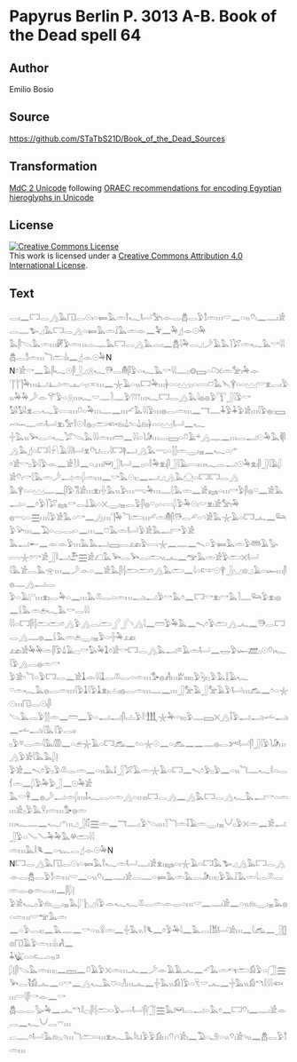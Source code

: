 # Papyrus  Berlin P. 3013 A-B. Book of the Dead spell 64

## Author 

Emilio Bosio

## Source 

https://github.com/STaTbS21D/Book_of_the_Dead_Sources

## Transformation 

[MdC 2 Unicode](https://statbs21d.github.io/mdc2unicode.html) following [ORAEC recommendations for encoding Egyptian hieroglyphs in Unicode](https://github.com/oraec/recommendations-encoding-hieroglyphs)

## License 

<a rel="license" href="http://creativecommons.org/licenses/by/4.0/"><img alt="Creative Commons License" style="border-width:0" src="https://i.creativecommons.org/l/by/4.0/88x31.png" /></a><br />This work is licensed under a <a rel="license" href="http://creativecommons.org/licenses/by/4.0/">Creative Commons Attribution 4.0 International License</a>.

## Text 

<hiero>𓂋𓏤𓈖𓉐𓂋𓂻𓅓𓉔𓂋𓇳𓏤𓏏𓍃𓅓𓏛𓍙𓆑𓂡𓅡𓏤𓁹𓂋𓆣𓂋𓅱𓀾𓏛𓏥𓎟𓈖𓏏𓏭𓄣𓏤𓈖𓊃𓏤𓀀𓂋𓊃𓅧𓈎𓅓𓉐𓂋𓂻𓏏𓍃𓅓𓏛𓄙𓅓𓏛𓁹𓈖𓅝𓈖𓅆𓊨𓁹𓇳𓅆<br>
𓅓𓋴𓌫𓅓𓏛𓏥𓏞𓅱𓏛𓏥𓂋𓊃𓅓𓉐𓂋𓂻𓅓𓂋𓏤𓈖𓆣𓇋𓅆𓂋𓈎𓌳𓄿𓅓𓌙𓅯𓏛𓆑𓅓𓎡𓇋𓇋𓆣𓂋𓀾𓏛𓏥𓆓𓂧𓌃𓏤𓈖𓊨𓁹𓇳𓅆N<br>
N𓏌𓀀𓎡𓈖𓄿𓋴𓆑𓇳𓋴𓃀𓈎𓇶𓆑𓇥𓂋𓄟𓋴𓅱𓏏𓆑𓅓𓎡𓇋𓇋𓊃𓊪𓊗𓈙𓏏𓍔𓏴𓏛𓅡𓏤𓅆𓁹<br>
𓊹𓊹𓊹𓅆𓏥𓂞𓂞𓏛𓊵𓏏𓊪𓏒𓏥𓈖𓇼𓄿𓏏𓏭𓉐𓅆𓏥𓋀𓏏𓏏𓈉𓊪𓏏𓇯𓈞𓅓𓊦𓋁𓏏𓏏𓈉𓎟𓁷𓂋𓏤𓅱𓏭𓅆𓅆𓌳𓁹𓄝𓅱𓏏𓇶𓏥𓆑𓎟𓊃𓍘𓊃𓅱𓇲𓏥𓆑𓉐𓂋𓂻𓅓𓇋𓐍𓐍𓅱𓇰𓃀𓇋𓅱𓎡<br>
𓅄𓅄𓁷𓂋𓆑𓅱𓇯𓏥𓍔𓏏𓅆𓏥𓊃𓈖𓏥𓄔𓅓𓇋𓇋𓅱𓏥𓐍𓂋𓏛𓏥𓈖𓄓𓊃𓇓𓅱𓇓𓅱𓀀𓏥𓇋𓅱𓐍𓊪𓈙𓄗𓋭𓊃𓏛𓂡𓁷𓏤𓅡𓎛𓇳𓎛𓐍𓊪𓂧𓆟𓁶𓏤𓍑𓏌𓏏𓍑𓁶𓏤𓋀𓏏𓏏𓈉𓂡𓈖𓆑<br>
𓏶𓅓𓏭𓅨𓂋𓏏𓆑𓅯𓌫𓅓𓇋𓇋𓏛𓏥𓏠𓈖𓇋𓇋𓏏𓌙𓀏𓏥𓂋𓈙𓏏𓍔𓄿𓍬𓂻𓊃𓈖𓏥𓂋𓂝𓇳𓅆𓅓𓌞𓋴𓂻𓅓𓊨𓏏𓉐𓇋𓍯𓄿𓇋𓇋𓂡𓁷𓄣𓂓𓂋𓇋𓉐𓊢𓂝𓂻𓅓𓂸𓏏𓂭𓂭𓏛𓇾𓏤𓈇𓈖𓆑𓏏𓂐<br>
𓏌𓀀𓎡𓊪𓅱𓇋𓅱𓁹𓈖𓀀𓍘𓎛𓈖𓏏𓈒𓏥𓋞𓃀𓂡𓈖𓊪𓏏𓎛𓅆𓁷𓏤𓋴𓃀𓇋𓄿𓇯𓏥𓆑𓂋𓂝𓇳𓅆𓁷𓏤𓋴𓃀𓇋𓄿𓆄𓀀𓄣𓏤𓎡𓇛𓅓𓏛𓌳𓂝𓏛𓆄𓏛𓏥𓈖𓎡𓅓𓇳𓏤𓊪𓈖𓂝𓈎𓂻𓅓𓈌𓏏𓉐𓉐𓂋𓂻<br>
𓅓𓋁𓏏𓏏𓈉𓊃𓈖𓋴𓅱𓀢𓀀𓏥𓁷𓏤𓏶𓅓𓏭𓅱𓏥𓂺𓅆𓏥𓊃𓇛𓅓𓏛𓈖𓀀𓈐𓏏𓏥𓎡𓅱𓋴𓐍𓎺𓈖𓀀𓅓𓂝𓏏𓈖𓏌𓅱𓌙𓅯𓈐𓎡𓂋𓍑𓄿𓏏𓏴𓇾𓏤𓈇𓂋𓅱𓋴𓐍𓎺𓊪𓏏𓇯𓆄𓅱𓅆𓇳𓏤𓎟𓁷𓏤𓀀𓅡𓏤𓅆<br>
𓐍𓂸𓏏𓈗𓏥𓇋𓅱𓀀𓅓𓏏𓎡𓈖𓂻𓏥𓊹𓅆𓆓𓂧𓏥𓄔𓏛𓄟𓋴𓇥𓂋𓄔𓏏𓄹𓀀𓅓𓇼𓄿𓏏𓉐𓂜𓈖𓃛𓅱𓅪𓏥𓈖𓅐𓏏𓂋𓂋𓏤𓏏𓈖𓏥𓈖𓈞𓅓𓏛𓂡𓅱𓀀𓅓𓂝𓎡𓅱𓀀<br>
𓅓𓂝𓄡𓈖𓁹𓁹𓅱𓏥𓅓𓅓𓂝𓈙𓂋𓃭𓏤𓅱𓇯𓇼𓈖𓊃𓈖𓍇𓏏𓅱𓍃𓅓𓏛𓅱𓆷𓄿𓅭𓇯𓇼𓏌𓎡𓀀𓃀𓎛𓂝𓅤𓈗𓀀𓆎𓅓𓅨𓂋𓅨𓂋𓂧𓏭𓂜𓈖𓅠𓅓𓏛𓀀𓅱𓂧𓏴𓂡<br>
𓇋𓅓𓀀𓂋𓅓𓁿𓏥𓈖𓌳𓁹𓏏𓈖𓀀𓅓𓋴𓐪𓂧𓂧𓏌𓂻𓅓𓂧𓈖𓇋𓏏𓍸𓎱𓇳𓋁𓃀𓈋𓊖𓈎𓄿𓏏𓆱𓏥𓋴𓐍𓊃𓂻𓂝𓂋<br>
𓅱𓏏𓄿𓊋𓏥𓁷𓏤𓂋𓅆𓏏𓈖𓏥𓅓𓌨𓂋𓏏𓏛𓏥𓂝𓏤𓂝𓅱𓎡𓅓𓏌𓈖𓉐𓎡𓁷𓏤𓎡𓅓𓍘𓊃𓃛𓅱𓁷𓏤𓐍𓈖𓌰𓅓𓏛𓂉𓆑𓅓𓎡𓂋𓇋𓇋<br>
𓇋𓇋𓏏𓉐𓋴𓐪𓂧𓂧𓏌𓂻𓅱𓂻𓂋𓂧𓂾𓂾𓄹𓂻𓇋𓈖𓏠𓅱𓅆𓅓𓈖𓍇𓏌𓅱𓂧𓂻𓂜𓈖𓇥𓂋𓉐𓂋𓂻𓊃𓐍𓈖𓌰𓅓𓏛𓂉𓇾𓏤𓈇𓅱𓏏𓏶𓅆𓃭𓏤<br>
𓃭𓏤𓀀𓅆𓅆𓏛𓋴𓅱𓍑𓄿𓊌𓎡𓅃𓅆𓍞𓏌𓀀𓎡𓉐𓂋𓂻𓅓𓂝𓎼𓄿𓏛𓂡𓈖𓉿𓅱𓆱𓊏𓊪𓇳𓄣𓏤𓆑𓇋𓅱𓂻𓂋𓐍𓏛𓎡<br>
𓅱𓀀𓎆𓆓𓏏𓅱𓉐𓂋𓈖𓀀𓍞𓁹𓇋𓇋𓍞𓂋𓌨𓂋𓏏𓏛𓏥𓅜𓐍𓀻𓏥𓁨𓏤𓏤𓏤𓏤𓊪𓅱𓆐𓏤𓊪𓅱𓅓𓆼𓄿𓆑<br>
𓎺𓏛𓆑𓅓𓐍𓂋𓏛𓏥𓇋𓅱𓍞𓇋𓅱𓍞𓁷𓏤𓐟𓏤𓐍𓂋𓏛𓏥𓊃𓈖𓏥𓃀𓅡𓄿𓃀𓅡𓄿𓅱𓂡𓏥𓃹𓈖𓏌𓏏𓇼𓇳𓏥𓉔𓂋𓇳𓏤𓋴<br>
𓌫𓅓𓂋𓅱𓂭𓂭𓏛𓈖𓏠𓈖𓅱𓏏𓂝𓂝𓋴𓐟𓅱𓎛𓃃𓇼𓅆𓎆𓎆𓏤𓏤𓊪𓅱𓊃𓈙𓏴𓂻𓄥𓅱𓂝𓂝𓏤𓌡𓂝𓏤𓈖𓌡𓂝𓏤𓇋𓅓𓇋𓅱𓂋𓏤𓏤<br>
𓊪𓅱𓎼𓂋𓏛𓇋𓅓𓏃𓈖𓏏𓂉𓇼𓄿𓏏𓉐𓃹𓈖𓏌𓏏𓇼𓇳𓈖𓏏𓃹𓈖𓈖𓊃𓐍𓂋𓀒𓂡𓋴𓃀𓇋𓅱𓌙𓀏𓏥𓂻𓅱𓀀𓇋𓅓𓅓𓆄𓊤<br>
𓅱𓀀𓈖𓍇𓏌𓅱𓊪𓅱𓌨𓂋𓏛𓈖𓏏𓏭𓅓𓍏𓃀𓅯𓄿𓏛𓇼𓄿𓏏𓉐𓈖𓍇𓏌𓅱𓊪𓅱𓈖𓏏𓏭𓆓𓊃𓆑𓎛𓏏𓂋𓆴𓏛𓈖𓆄𓅱𓅆𓅱𓃀𓈖𓇳𓅆𓀀<br>
𓅓𓎟𓋹𓈖𓐍𓌳𓂝𓏛𓆄𓏥𓄤𓆑𓂋𓏏𓏛𓂻𓏏𓏥𓏤𓏤𓉐𓂋𓂻𓈖𓂻𓅓𓉐𓂋𓂻𓆑𓅓𓂝𓎡𓏏𓏛𓏥𓀀𓊪𓅱𓅓𓎃𓏤𓏛𓏥𓅜𓐍𓏛<br>
𓏥𓆑𓊃𓈖𓆑𓂐𓏥𓈎𓃀𓏁𓈗𓏛𓈖𓄓𓊃𓊪𓅱𓌫𓏥𓇅𓆓𓏛𓄥𓄿𓏛𓇾𓏤𓈇𓄋𓊪𓅱𓏴𓏛𓈖𓀀𓂝𓃀𓅱𓏏𓄏𓄏𓅆𓅆𓅓𓋬𓂧𓇋𓇋<br>
𓏛𓏥𓅓𓎛𓆰𓈖𓏏𓆊𓂋𓊨𓁹𓇳𓅆N<br>
N𓉐𓂋𓂻𓅓𓉔𓂋𓇳𓏤𓏏𓍃𓅓𓍙𓆑𓏛𓂡𓊃𓏤𓀀𓁷𓏤𓈐𓏏𓏤𓇼𓄿𓏏𓉐𓅓𓅧𓈎𓂻𓅓𓉐𓂋𓂻<br>
𓁹𓂋𓆣𓂋𓅱𓀾𓏛𓏥𓎟𓈖𓏏𓏭𓄣𓏤𓈖𓊃𓏤𓀀𓂋𓊃𓏏𓍃𓅓𓏛𓅓𓂋𓀏𓏥𓊪𓅱𓅓𓄙𓅓𓏛𓇋𓂋𓌨𓂋𓏛𓂋𓐍𓏛𓂋𓏤𓊪𓈖𓋴𓆄𓊤<br>
𓅱𓀀𓆑𓊪𓅱𓁶𓏤𓇾𓏤𓈇𓅓𓆄𓊹𓈋𓇋𓅱𓁹𓆑𓆑𓌨𓂋𓏛𓁹𓂋𓏏𓏥𓎟𓈖𓊃𓏤𓀀𓈖𓏏𓏭𓁶𓏤𓇾𓏤𓈇𓅓𓐍𓏏𓏛𓏥𓎟𓅠𓅓𓏛<br>
𓈖𓏏𓅱𓂋𓏤𓊪𓈖𓅓𓊃𓈖𓎡𓏏𓏭𓍰𓏛𓈖𓏶𓅓𓏭𓎛𓆰𓈖𓏌𓅱𓅆𓇋𓈖𓅓𓂋𓀨𓂡𓀀𓏥𓈖𓇋𓃹𓈖𓃀𓊅𓊖𓉔𓄿𓅱𓏛𓏥𓍛𓏤𓀻𓈖<br>
𓇓𓆤𓏏𓏏𓍹𓐖𓏏𓏭𓍺𓆄𓊤𓋴𓌫𓅓𓏛𓏥𓊪𓈖𓈙𓈖𓍔𓄿𓅱𓏴𓏛𓏥𓂜𓈖𓌳𓁹𓄿𓄿𓂜𓈖𓄔𓅓𓏛𓄞𓂧𓀁𓅱𓏏𓃂𓈗<br>
𓅨𓂋𓌟𓀁𓂜𓈖𓏏𓎡𓈖𓂻𓆑𓅓𓈞𓏏𓁐𓏥𓂜𓈖𓏶𓅓𓏭𓀁𓌙𓅱𓏏𓄛𓎟𓂜𓈖𓏶𓅓𓏭𓀁𓎔𓎛𓇋𓇋𓆟𓏥𓎟𓇋𓋴𓎡𓁹𓈖𓎡<br>
𓆣𓂋𓂋𓅭𓅆𓈖𓂜𓎔𓎛𓊌𓋴𓐪𓂧𓏏𓅱𓂷𓂡𓋴𓃂𓈗𓅓𓋞𓂋𓂝𓏏𓅓𓏌𓈖𓉐𓄣𓏤𓈖𓊃𓏤𓀀𓁹𓂋𓈖𓆑𓄋𓂋𓍼𓏥<br>
𓐞𓊃𓈒𓏌𓂡𓅓𓁶𓊪𓈒𓏌𓏥𓆓𓂧𓏏𓏥𓁷𓏤𓆑𓅓𓎛𓂓𓅱𓅱𓀁𓏥𓄣𓏤𓄹𓀀𓏤𓈖𓅐𓏏𓄂𓏏𓏭𓄣𓏤𓀀𓄹𓏭𓈖𓆣𓂋𓅱𓀾<br>
𓏛𓏥<br></hiero>